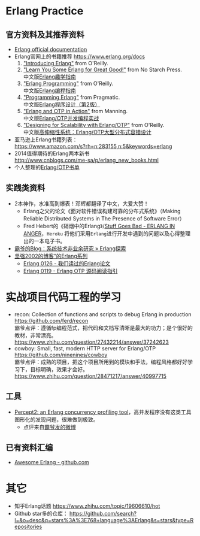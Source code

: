 # Erlang Practice

## 官方资料及其推荐资料

- [Erlang official documentation](http://erlang.org/doc/index.html)
- Erlang官网上的书籍推荐 https://www.erlang.org/docs
    1. ["Introducing Erlang"](http://shop.oreilly.com/product/0636920025818.do) from O'Reilly.  
    1. ["Learn You Some Erlang for Great Good!"](http://www.nostarch.com/erlang) from No Starch Press.  
        中文版[Erlang趣学指南](https://book.douban.com/subject/26868859/)
    1. ["Erlang Programming"](http://oreilly.com/catalog/9780596518189) from O'Reilly.  
        中文版[Erlang编程指南](https://book.douban.com/subject/4934648/)
    1. ["Programming Erlang"](http://www.pragprog.com/book/jaerlang2/programming-erlang) from Pragmatic.  
        中文版[Erlang程序设计（第2版）](https://book.douban.com/subject/25892728/)
    1. ["Erlang and OTP in Action"](http://www.manning.com/logan) from Manning.  
        中文版[Erlang/OTP并发编程实战](https://book.douban.com/subject/10863118/)
    1. ["Designing for Scalability with Erlang/OTP"](http://shop.oreilly.com/product/0636920024149.do) from O'Reilly.  
        中文版[高伸缩性系统：Erlang/OTP大型分布式容错设计](https://book.douban.com/subject/30262041/)
- 亚马逊上Erlang书籍列表：  
    https://www.amazon.com/s?rh=n:283155,n:5&keywords=erlang
- 2014值得期待的Erlang两本新书  
    http://www.cnblogs.com/me-sa/p/erlang_new_books.html
- 个人整理的[Erlang/OTP书单](https://www.douban.com/doulist/44685355/)

## 实践类资料

- 2本神作，水准高到爆表！邓辉都翻译了中文，大爱大赞！
    - Erlang之父的论文《面对软件错误构建可靠的分布式系统》（Making Reliable Distributed Systems in The Presence of Software Error）
    - Fred Hebert的《硝烟中的Erlang》/[Stuff Goes Bad - ERLANG IN ANGER](http://www.erlang-in-anger.com/)，`Heroku` 将他们采用`Erlang`进行开发中遇到的问题以及心得整理出的一本电子书。
- [霸爷的Blog：系统技术非业余研究 » Erlang探索](http://blog.yufeng.info/archives/category/erlang)
- [坚强2002的博客”的Erlang系列](http://www.cnblogs.com/me-sa/category/304370.html)
    - [Erlang 0126 - 我们读过的Erlang论文](http://www.cnblogs.com/me-sa/p/best_thing_i_met.html)
    - [Erlang 0119 - Erlang OTP 源码阅读指引](http://www.cnblogs.com/me-sa/p/erlang_source_code_guide.html)

# 实战项目代码工程的学习

- recon: Collection of functions and scripts to debug Erlang in production https://github.com/ferd/recon  
    霸爷点评：遵循fp编程范式，把代码和文档写清晰是最大的功力；是个很好的教材，非常漂亮。  
    https://www.zhihu.com/question/27432214/answer/37242623 
- cowboy: Small, fast, modern HTTP server for Erlang/OTP https://github.com/ninenines/cowboy  
    霸爷点评：成熟的项目，把这个项目所用到的模块和手法，编程风格都好好学习下，目标明确，效果才会好。  
    https://www.zhihu.com/question/28471217/answer/40997715

## 工具

- [Percept2: an Erlang concurrency profiling tool](http://huiqing.github.io/percept2/overview-summary.html)，高并发程序没有这类工具图形化的发现问题，很难做到极致。
    - 点评来自[霸爷发的微博](https://weibo.com/1915508822/B7tSwB3Ju)

## 已有资料汇编

- [Awesome Erlang - github.com](https://github.com/drobakowski/awesome-erlang)

# 其它

- 知乎Erlang话题 https://www.zhihu.com/topic/19606610/hot
- Github star多的仓库：
https://github.com/search?l=&o=desc&q=stars%3A%3E768+language%3AErlang&s=stars&type=Repositories
